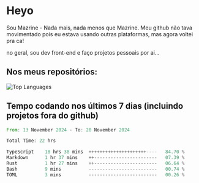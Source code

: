 # Heyo

Sou Mazrine - Nada mais, nada menos que Mazrine.
Meu github não tava movimentado pois eu estava usando outras plataformas, mas agora voltei pra ca!

no geral, sou dev front-end e faço projetos pessoais por ai...

## Nos meus repositórios:

![Top Languages](https://github-readme-stats.vercel.app/api/top-langs/?username=mazrine&theme=tokyonight&layout=donut&langs_count=10&locale=pt-br)

## Tempo codando nos últimos 7 dias (incluindo projetos fora do github)
<!--START_SECTION:waka-->

```rust
From: 13 November 2024 - To: 20 November 2024

Total Time: 22 hrs

TypeScript    18 hrs 38 mins  +++++++++++++++++++++----   84.70 %
Markdown      1 hr 37 mins    ++-----------------------   07.39 %
Rust          1 hr 27 mins    ++-----------------------   06.64 %
Bash          9 mins          -------------------------   00.74 %
TOML          3 mins          -------------------------   00.26 %
```

<!--END_SECTION:waka-->

<!--
**Mazrine/Mazrine** is a ✨ _special_ ✨ repository because its `README.md` (this file) appears on your GitHub profile.

Here are some ideas to get you started:

- 🔭 I’m currently working on ...
- 🌱 I’m currently learning ...
- 👯 I’m looking to collaborate on ...
- 🤔 I’m looking for help with ...
- 💬 Ask me about ...
- 📫 How to reach me: ...
- 😄 Pronouns: ...
- ⚡ Fun fact: ...
-->

